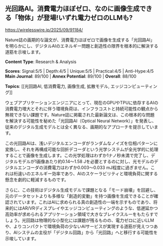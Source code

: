 ## 光回路AI。消費電力ほぼゼロ、なのに画像生成できる「物体」が登場!いずれ電力ゼロのLLMも?

https://wirelesswire.jp/2025/09/91184/

Nature誌の画期的な論文が、消費電力ほぼゼロで画像を生成する「光回路AI」を明らかにし、デジタルAIのエネルギー問題と創造性の限界を根本的に解決する道筋を示唆します。

**Content Type**: Research & Analysis

**Scores**: Signal:5/5 | Depth:4/5 | Unique:5/5 | Practical:4/5 | Anti-Hype:4/5
**Main Journal**: 89/100 | **Annex Potential**: 89/100 | **Overall**: 88/100

**Topics**: [[光回路AI, 低消費電力, 画像生成, 拡散モデル, エッジコンピューティング]]

ウェブアプリケーションエンジニアにとって、現在のGPUやTPUに依存するAIの消費電力増大とそれに伴う環境負荷は、インフラコストと持続可能性の観点から無視できない課題です。Nature誌に掲載された最新論文は、この根本的な問題を解決する可能性を秘めた「光回路AI（Optical Neural Network）」を発表し、従来のデジタル生成モデルとは全く異なる、画期的なアプローチを提示しています。

この光回路AIは、浅いデジタルエンコーダがランダムなノイズを位相パターンに変換し、それを再構成可能な回折デコーダという光学システムが全光学的に処理することで画像を生成します。この光学処理はわずか1ナノ秒未満で完了し、デジタルモデルが1画像あたり約0.14～1.58 Jを必要とするのに対し、光モデルのデジタルエンコーダの消費電力はわずか0.003～0.033 mJ程度に過ぎません。これは桁違いのエネルギー効率であり、AIのスケーラビリティと環境負荷に関する懸念を劇的に軽減するものです。

さらに、この技術はデジタル生成モデルで課題となる「モード崩壊」を回避し、元のデータセットよりも多様な「創造的変動」を持つ画像を生成できることが確認されています。これはAIに求められる真の創造性の一端を示すものであり、将来的にはAR/VRディスプレイやエッジコンピューティングのような、低遅延かつ高効率が求められるアプリケーション領域で大きなブレイクスルーをもたらすでしょう。光回路は物理的な小型化には課題が残るものの、電力ゼロに近いLLMや、よりコンパクトで環境負荷の少ないAIサービスが実現する道筋が見えつつあり、AIシステムの主役が「デジタル回路」から「光回路」へと移行する可能性を示唆しています。